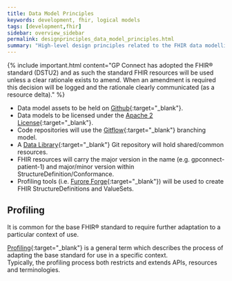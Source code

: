 ```yaml
---
title: Data Model Principles
keywords: development, fhir, logical models
tags: [development,fhir]
sidebar: overview_sidebar
permalink: designprinciples_data_model_principles.html
summary: "High-level design principles related to the FHIR data modelling aspects of the system."
---
```


{% include important.html content="GP Connect has adopted the FHIR&reg; standard (DSTU2) and as such the standard FHIR resources will be used unless a clear rationale exists to amend. When an amendment is required this decision will be logged and the rationale clearly communicated (as a resource delta)." %}

- Data model assets to be held on [Github](https://github.com/nhsconnect/gpconnect-fhir){:target="_blank"}.
- Data models to be licensed under the [Apache 2 License](http://www.apache.org/licenses/LICENSE-2.0){:target="_blank"}.
- Code repositories will use the [Gitflow](http://nvie.com/posts/a-successful-git-branching-model/){:target="_blank"} branching model.
- A [Data Library](https://github.com/nhsconnect/gpconnect-fhir){:target="_blank"} Git repository will hold shared/common resources.
- FHIR resources will carry the major version in the name (e.g. gpconnect-patient-1) and major/minor version within StructureDefinition/Conformance.
- Profiling tools (i.e. [Furore Forge](http://fhir.furore.com/Forge){:target="_blank"}) will be used to create FHIR StructureDefinitions and ValueSets.

## Profiling ##

It is common for the base FHIR&reg; standard to require further adaptation to a particular context of use.

[Profiling](https://www.hl7.org/fhir/DSTU2/profiling.html){:target="_blank"} is a general term which describes the process of adapting the base standard for use in a specific context. 
<br/>Typically, the profiling process both restricts and extends APIs, resources and terminologies.
 